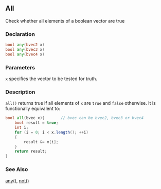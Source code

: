 ## All
Check whether all elements of a boolean vector are true

### Declaration
```glsl
bool any(bvec2 x)  
bool any(bvec3 x)  
bool any(bvec4 x)
```

### Parameters
```x``` specifies the vector to be tested for truth.

### Description
```all()``` returns true if all elements of ```x``` are ```true``` and ```false``` otherwise. It is functionally equivalent to:

```glsl
bool all(bvec x){       // bvec can be bvec2, bvec3 or bvec4
    bool result = true;
    int i;
    for (i = 0; i < x.length(); ++i)
    {
        result &= x[i];
    }
    return result;
}
```
### See Also
[any()](index.html#any.md), [not()](index.html#not.md)
